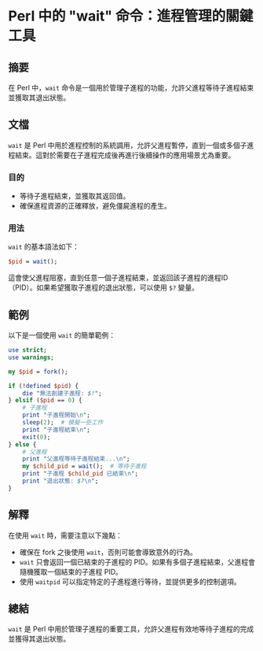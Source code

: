 <!--
Meta Description: # Perl 中的 "wait" 命令：進程管理的關鍵工具 ## 摘要 在 Perl 中，`wait` 命令是一個用於管理子進程的功能，允許父進程等待子進程結束並獲取其退出狀態。 ## 文檔 `wait` 是 Perl 中用於進程控制的系統調用，允許父進程暫停，直到一個或多個子進程結束。這對於需要在...
Meta Keywords: wait, pid, perl, print, use
-->

# Perl 中的 "wait" 命令：進程管理的關鍵工具

## 摘要
在 Perl 中，`wait` 命令是一個用於管理子進程的功能，允許父進程等待子進程結束並獲取其退出狀態。

## 文檔
`wait` 是 Perl 中用於進程控制的系統調用，允許父進程暫停，直到一個或多個子進程結束。這對於需要在子進程完成後再進行後續操作的應用場景尤為重要。

### 目的
- 等待子進程結束，並獲取其返回值。
- 確保進程資源的正確釋放，避免僵屍進程的產生。

### 用法
`wait` 的基本語法如下：
```perl
$pid = wait();
```
這會使父進程阻塞，直到任意一個子進程結束，並返回該子進程的進程ID（PID）。如果希望獲取子進程的退出狀態，可以使用 `$?` 變量。

## 範例
以下是一個使用 `wait` 的簡單範例：

```perl
use strict;
use warnings;

my $pid = fork();

if (!defined $pid) {
    die "無法創建子進程: $!";
} elsif ($pid == 0) {
    # 子進程
    print "子進程開始\n";
    sleep(2);  # 模擬一些工作
    print "子進程結束\n";
    exit(0);
} else {
    # 父進程
    print "父進程等待子進程結束...\n";
    my $child_pid = wait();  # 等待子進程
    print "子進程 $child_pid 已結束\n";
    print "退出狀態: $?\n";
}
```

## 解釋
在使用 `wait` 時，需要注意以下幾點：
- 確保在 fork 之後使用 `wait`，否則可能會導致意外的行為。
- `wait` 只會返回一個已結束的子進程的 PID。如果有多個子進程結束，父進程會隨機獲取一個結束的子進程 PID。
- 使用 `waitpid` 可以指定特定的子進程進行等待，並提供更多的控制選項。

## 總結
`wait` 是 Perl 中用於管理子進程的重要工具，允許父進程有效地等待子進程的完成並獲得其退出狀態。